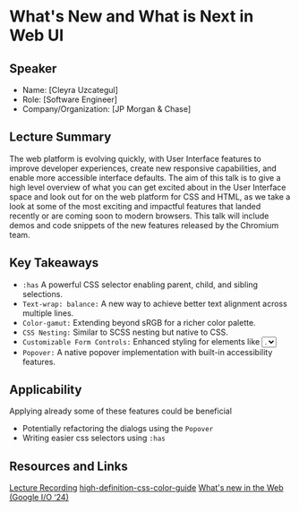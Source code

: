 # What's New and What is Next in Web UI

## Speaker

- Name: [Cleyra Uzcategul]
- Role: [Software Engineer]
- Company/Organization: [JP Morgan & Chase]

## Lecture Summary

The web platform is evolving quickly, with User Interface features to improve developer experiences, create new responsive capabilities, and enable more accessible interface defaults. The aim of this talk is to give a high level overview of what you can get excited about in the User Interface space and look out for on the web platform for CSS and HTML, as we take a look at some of the most exciting and impactful features that landed recently or are coming soon to modern browsers. This talk will include demos and code snippets of the new features released by the Chromium team.

## Key Takeaways

 - `:has` A powerful CSS selector enabling parent, child, and sibling selections.
 - `Text-wrap: balance:` A new way to achieve better text alignment across multiple lines.
 - `Color-gamut:` Extending beyond sRGB for a richer color palette.
 - `CSS Nesting:` Similar to SCSS nesting but native to CSS.
 - `Customizable Form Controls:` Enhanced styling for elements like <select> and <option>.
 - `Popover:` A native popover implementation with built-in accessibility features.

## Applicability

Applying already some of these features could be beneficial
 - Potentially refactoring the dialogs using the `Popover`
 - Writing easier css selectors using `:has`

## Resources and Links

[Lecture Recording](https://worldcongress.app.swapcard.com/event/wearedevelopers-world-congress-2024/planning/UGxhbm5pbmdfMjAwMjcxNw==)
[high-definition-css-color-guide](https://developer.chrome.com/docs/css-ui/high-definition-css-color-guide)
[What's new in the Web (Google I/O ‘24)](https://www.youtube.com/watch?v=W8bokbLn1G8)


